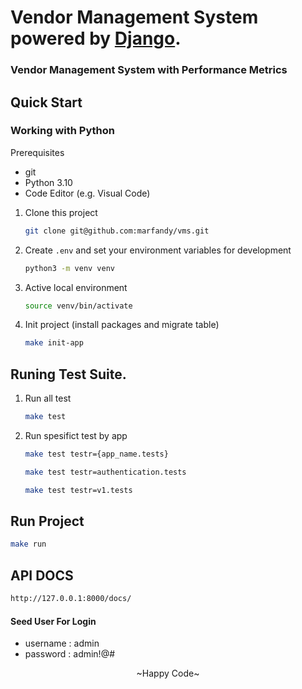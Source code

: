 # Vendor Management System powered by [Django](https://www.djangoproject.com/).
### Vendor Management System with Performance Metrics


## Quick Start

### Working with Python
Prerequisites
- git
- Python 3.10
- Code Editor (e.g. Visual Code)

1. Clone this project
    ```bash
    git clone git@github.com:marfandy/vms.git
    ```
2. Create `.env` and set your environment variables for development

    ```bash
    python3 -m venv venv
    ```
3. Active local environment
    ```bash
    source venv/bin/activate
    ```
4. Init project (install packages and migrate table)
    ```bash
    make init-app
    ```

## Runing Test Suite.
1. Run all test
    ```bash
    make test
    ```
2. Run spesifict test by app
    ```bash
    make test testr={app_name.tests}
    ```
    ```bash
    make test testr=authentication.tests
    ```
    ```bash
    make test testr=v1.tests
    ```

## Run Project
```bash
make run
```

## API DOCS
```bash
http://127.0.0.1:8000/docs/
```

#### Seed User For Login
- username : admin
- password : admin!@#

<center>~Happy Code~</center>

